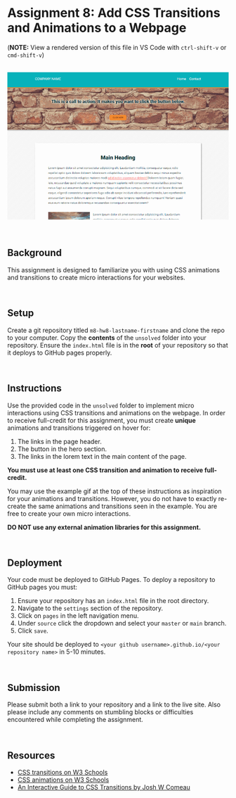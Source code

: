 # Assignment 8: Add CSS Transitions and Animations to a Webpage

(**NOTE:** View a rendered version of this file in VS Code with `ctrl-shift-v` or `cmd-shift-v`)

&nbsp;
![Final site example](example.gif)

&nbsp;

## Background

This assignment is designed to familiarize you with using CSS animations and transitions to create micro interactions for your websites.

&nbsp;

## Setup

Create a git repository titled `m8-hw8-lastname-firstname` and clone the repo to your computer. Copy the **contents** of the `unsolved` folder into your repository. Ensure the `index.html` file is in the **root** of your repository so that it deploys to GitHub pages properly.

&nbsp;

## Instructions

Use the provided code in the `unsolved` folder to implement micro interactions using CSS transitions and animations on the webpage. In order to receive full-credit for this assignment, you must create **unique** animations and transitions triggered on hover for:

1. The links in the page header.
1. The button in the hero section.
1. The links in the lorem text in the main content of the page.

**You must use at least one CSS transition and animation to receive full-credit.**

You may use the example gif at the top of these instructions as inspiration for your animations and transitions. However, you do not have to exactly re-create the same animations and transitions seen in the example. You are free to create your own micro interactions.

**DO NOT use any external animation libraries for this assignment.**

&nbsp;

## Deployment

Your code must be deployed to GitHub Pages. To deploy a repository to GitHub pages you must:

1. Ensure your repository has an `index.html` file in the root directory.
1. Navigate to the `settings` section of the repository.
1. Click on `pages` in the left navigation menu.
1. Under `source` click the dropdown and select your `master` or `main` branch.
1. Click `save`.

Your site should be deployed to `<your github username>.github.io/<your repository name>` in 5-10 minutes.

&nbsp;

## Submission

Please submit both a link to your repository and a link to the live site. Also please include any comments on stumbling blocks or difficulties encountered while completing the assignment.

&nbsp;

## Resources

- [CSS transitions on W3 Schools](https://www.w3schools.com/css/css3_transitions.asp)
- [CSS animations on W3 Schools](https://www.w3schools.com/css/css3_animations.asp)
- [An Interactive Guide to CSS Transitions by Josh W Comeau](https://www.joshwcomeau.com/animation/css-transitions/)
